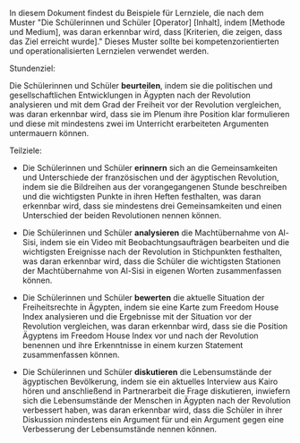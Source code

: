 In diesem Dokument findest du Beispiele für Lernziele, die nach dem Muster "Die Schülerinnen und Schüler [Operator] [Inhalt], indem [Methode und Medium], was daran erkennbar wird, dass [Kriterien, die zeigen, dass das Ziel erreicht wurde]." Dieses Muster sollte bei kompetenzorientierten und operationalisierten Lernzielen verwendet werden.

  

Stundenziel:

Die Schülerinnen und Schüler **beurteilen**, indem sie die politischen und gesellschaftlichen Entwicklungen in Ägypten nach der Revolution analysieren und mit dem Grad der Freiheit vor der Revolution vergleichen, was daran erkennbar wird, dass sie im Plenum ihre Position klar formulieren und diese mit mindestens zwei im Unterricht erarbeiteten Argumenten untermauern können.

  

Teilziele:

- Die Schülerinnen und Schüler **erinnern** sich an die Gemeinsamkeiten und Unterschiede der französischen und der ägyptischen Revolution, indem sie die Bildreihen aus der vorangegangenen Stunde beschreiben und die wichtigsten Punkte in ihren Heften festhalten, was daran erkennbar wird, dass sie mindestens drei Gemeinsamkeiten und einen Unterschied der beiden Revolutionen nennen können.

- Die Schülerinnen und Schüler **analysieren** die Machtübernahme von Al-Sisi, indem sie ein Video mit Beobachtungsaufträgen bearbeiten und die wichtigsten Ereignisse nach der Revolution in Stichpunkten festhalten, was daran erkennbar wird, dass die Schüler die wichtigsten Stationen der Machtübernahme von Al-Sisi in eigenen Worten zusammenfassen können.

- Die Schülerinnen und Schüler **bewerten** die aktuelle Situation der Freiheitsrechte in Ägypten, indem sie eine Karte zum Freedom House Index analysieren und die Ergebnisse mit der Situation vor der Revolution vergleichen, was daran erkennbar wird, dass sie die Position Ägyptens im Freedom House Index vor und nach der Revolution benennen und ihre Erkenntnisse in einem kurzen Statement zusammenfassen können.

- Die Schülerinnen und Schüler **diskutieren** die Lebensumstände der ägyptischen Bevölkerung, indem sie ein aktuelles Interview aus Kairo hören und anschließend in Partnerarbeit die Frage diskutieren, inwiefern sich die Lebensumstände der Menschen in Ägypten nach der Revolution verbessert haben, was daran erkennbar wird, dass die Schüler in ihrer Diskussion mindestens ein Argument für und ein Argument gegen eine Verbesserung der Lebensumstände nennen können.
